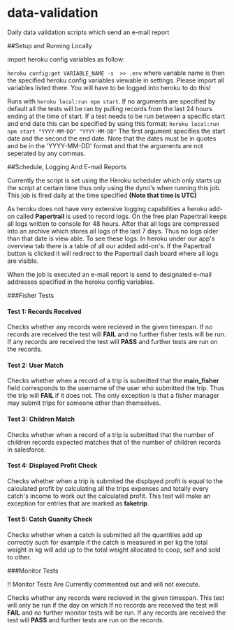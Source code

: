 # data-validation
Daily data validation scripts which send an e-mail report



##Setup and Running Locally

import heroku config variables as follow:

`heroku config:get VARIABLE_NAME -s  >> .env`
where variable name is then the specified heroku config variables viewable in settings. Please import all variables listed there.
You will have to be logged into heroku to do this!

Runs with `heroku local:run npm start`. If no arguments are specified by default all the tests will be ran by pulling records from the last 24 hours ending at the time of start. If a test needs to be run between a specific start and end date this can be specified by using this format: `heroku local:run npm start "YYYY-MM-DD" "YYYY-MM-DD"` The first argument specifies the start date and the second the end date. Note that the dates must be in quotes and be in the 'YYYY-MM-DD' format and that the arguments are not seperated by any commas.


##Schedule, Logging And E-mail Reports

Currently the script is set using the Heroku scheduler which only starts up the script at certain time thus only using the dyno's when running this job. This job is fired daily at the time specified **(Note that time is UTC)**

As heroku does not have very extensive logging capabilities a heroku add-on called **Papertrail** is used to record logs. On the free plan Papertrail keeps all logs written to console for 48 hours. After that all logs are compressed into an archive which stores all logs of the last 7 days. Thus no logs older than that date is view able. To see these logs: In heroku under our app's overview tab there is a table of all our added add-on's. If the Papertrail button is clicked it will redirect to the Papertrail dash board where all logs are visible.

When the job is executed an e-mail report is send to designated e-mail addresses specified in the heroku config variables.


###Fisher Tests

#### Test 1: Records Received

Checks whether any records were recieved in the given timespan. If no records are received the test will **FAIL** and no further fisher tests will be run. If any records are received the test will **PASS** and further tests are run on the records.

#### Test 2: User Match

Checks whether when a record of a trip is submitted that the **main_fisher** field corresponds to the username of the user who submitted the trip. Thus the trip will **FAIL** if it does not. The only exception is that a fisher manager may submit trips for someone other than themselves.

#### Test 3: Children Match

Checks whether when a record of a trip is submitted that the number of children records expected matches that of the number of children records in salesforce.

#### Test 4: Displayed Profit Check

Checks whether when a trip is submited the displayed profit is equal to the calculated profit by calculating all the trips expenses and totally every catch's income to work out the calculated profit. This test will make an exception for entries that are marked as
**faketrip**.

#### Test 5: Catch Quanity Check

Checks whether when a catch is submitted all the quantities add up correctly such for example if the catch is measured in per kg the total weight in kg will add up to the total weight allocated to coop, self and sold to other.

###Monitor Tests

!! Monitor Tests Are Currently commented out and will not execute.

Checks whether any records were recieved in the given timespan. This test will only be run if the day on which If no records are received the test will **FAIL** and no further monitor tests will be run. If any records are received the test will **PASS** and further tests are run on the records.
